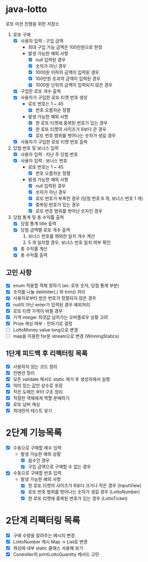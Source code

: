 # java-lotto

로또 미션 진행을 위한 저장소

1. 로또 구매
    - [x] 사용자 입력 : 구입 금액
        - 최대 구입 가능 금액은 100만원으로 한정
        - 발생 가능한 예외 사항
            - [x] null 입력된 경우
            - [x] 숫자가 아닌 경우
            - [x] 1000원 이하의 금액이 입력된 경우
            - [x] 100만원 초과의 금액이 입력된 경우
            - [x] 1000원 단위의 금액이 입력되지 않은 경우
    - [x] 구입한 로또 개수 출력
    - [x] 사용자가 구입한 로또 티켓 번호 생성
        - 로또 번호는 1 ~ 45
            - [x] 번호 오름차순 정렬
        - 발생 가능한 예외 사항
            - [x] 한 로또 티켓에 중복된 번호가 있는 경우
            - [x] 한 로또 티켓의 사이즈가 6보다 큰 경우
            - [x] 로또 번호 범위를 벗어나는 숫자가 생길 경우
    - [x] 사용자가 구입한 로또 티켓 번호 출력

2. 당첨 번호 및 보너스 입력
    - [x] 사용자 입력 : 지난 주 당첨 번호
    - [x] 사용자 입력 : 보너스 번호
        - 로또 번호는 1 ~ 45
            - [x] 번호 오름차순 정렬
        - 발생 가능한 예외 사항
            - [x] null 입력된 경우
            - [x] 숫자가 아닌 경우
            - [x] 로또 번호가 부족한 경우 (당첨 번호 6 개, 보너스 번호 1 개)
            - [x] 중복된 번호가 있는 경우
            - [x] 로또 번호 범위를 벗어난 숫자인 경우

3. 당첨 통계 및 총 수익률 출력
    - [x] 당첨 통계 title 출력
    - [x] 당첨 금액별 로또 개수 출력
        1. 보너스 번호를 제외한 일치 개수 계산
        2. 5 개 일치할 경우, 보너스 번호 일치 여부 확인
    - [x] 총 수익률 계산
    - [x] 총 수익률 출력
   
## 고민 사항 
- [x] enum 적용할 객체 정하기 (ex: 로또 숫자, 당첨 통계 부분)
- [x] 숫자를 나눌 delimiter(,) 와 trim() 처리
- [x] 사용자로부터 받은 번호가 정렬되지 않은 경우
- [x] null이 아닌 enter가 입력된 경우 예외처리
- [x] 로또 티켓 가격이 바뀔 경우
- [x] 가격 integer 최댓값 넘어가는 오버플로우 상황 고려
- [x] Prize 캐싱 여부 - 안하기로 결정
- [ ] LottoMoney value long으로 변경
- [ ] map을 이용한 for문 stream으로 변경 (WinningStatics)

## 1단계 피드백 후 리팩터링 목록

- [x] 사용하지 않는 코드 정리
- [x] 컨벤션 정리
- [x] 모든 validate 메서드 static 제거 후 생성자에서 실행
- [x] 의미 있는 값만 상수로 포장
- [x] 작은 도메인 부터 구조 정리
- [x] 적절한 객체에게 역할 분배하기
- [x] 로또 넘버 캐싱
- [x] 최대한의 테스트 넣기

# 2단계 기능목록
- [x] 수동으로 구매할 매수 입력
    - 발생 가능한 예외 상황
        - [x] 음수인 경우
        - [x] 구입 금액으로 구매할 수 없는 경우
    
- [x] 수동으로 구매할 번호 입력    
    - 발생 가능한 예외 사항
        - [x] 한 로또 티켓의 사이즈가 6보다 크거나 작은 경우 (InputVIew)
        - [x] 로또 번호 범위를 벗어나는 숫자가 생길 경우 (LottoNumber)
        - [x] 한 로또 티켓에 중복된 번호가 있는 경우 (LottoTicket)

# 2단계 리팩터링 목록
- [x] 구매 수량을 알려주는 메시지 변경
- [x] LottoNumber 캐시 Map -> List로 변경
- [x] 캐싱에 내부 static 클래스 사용해 보기
- [x] Controller의 printLottoQuantity 메서드 고민
